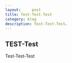 ```yaml
---
layout:     post
title: Test-Test-Test
category: blog
description: Test-Test-Test。
---
```


## TEST-Test
Test-Test-Test
